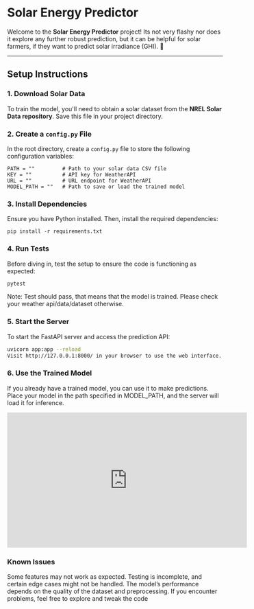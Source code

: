 # Solar Energy Predictor

Welcome to the **Solar Energy Predictor** project! Its not very flashy nor does it explore any further robust prediction, but it can be helpful for solar farmers, if they want to predict solar irradiance (GHI). 🚀

---

## **Setup Instructions**

### **1. Download Solar Data**
To train the model, you'll need to obtain a solar dataset from the **NREL Solar Data repository**. Save this file in your project directory.

### **2. Create a `config.py` File**
In the root directory, create a `config.py` file to store the following configuration variables:

```
PATH = ""         # Path to your solar data CSV file
KEY = ""          # API key for WeatherAPI
URL = ""          # URL endpoint for WeatherAPI
MODEL_PATH = ""   # Path to save or load the trained model
```
### **3. Install Dependencies**
Ensure you have Python installed. Then, install the required dependencies:

```
pip install -r requirements.txt
```
### **4. Run Tests**
Before diving in, test the setup to ensure the code is functioning as expected:
```bash
pytest
```
Note: Test should pass, that means that the model is trained. Please check your weather api/data/dataset otherwise.

### **5. Start the Server**
To start the FastAPI server and access the prediction API:

```bash
uvicorn app:app --reload
Visit http://127.0.0.1:8000/ in your browser to use the web interface.
```

### **6. Use the Trained Model**
If you already have a trained model, you can use it to make predictions. Place your model in the path specified in MODEL_PATH, and the server will load it for inference.

<iframe width="560" height="315" 
        src="https://www.youtube.com/embed/6nMIsMGDJGY?si=wGJRGFFrfvnCtItH" 
        title="YouTube video player" 
        frameborder="0" 
        allow="accelerometer; autoplay; clipboard-write; encrypted-media; gyroscope; picture-in-picture" 
        allowfullscreen>
</iframe>

### **Known Issues**
Some features may not work as expected.
Testing is incomplete, and certain edge cases might not be handled.
The model’s performance depends on the quality of the dataset and preprocessing.
If you encounter problems, feel free to explore and tweak the code








